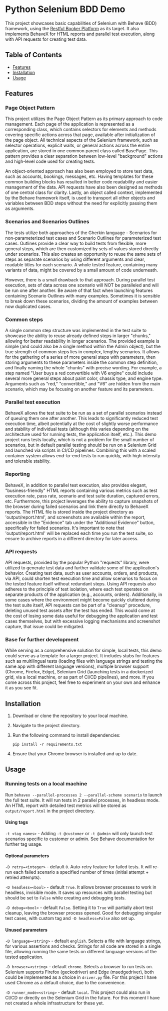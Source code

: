 # Python Selenium BDD Demo
This project showcases basic capabilities of Selenium with Behave (BDD) framework, using the [Restful Booker Platform](https://automationintesting.online/) as its target. It also implements BehaveX for HTML reports and parallel test execution, along with API requests for creating test data.

## Table of Contents
- [Features](#features)
- [Installation](#installation)
- [Usage](#usage)

## Features

### Page Object Pattern
This project utilizes the Page Object Pattern as its primary approach to code management. Each page of the application is represented as a corresponding class, which contains selectors for elements and methods covering specific actions across that page, available after initialization of the page object. All technical aspects of the Selenium framework, such as selector operations, explicit waits, or general actions across the entire application, are stored in one common parent class called BasePage. This pattern provides a clear separation between low-level "background" actions and high-level code used for creating tests.

An object-oriented approach has also been employed to store test data, such as accounts, bookings, messages, etc. Having templates for these common building blocks has resulted in better code readability and easier management of the data. API requests have also been designed as methods of one central class for clarity. Lastly, an object called context, implemented by the Behave framework itself, is used to transport all other objects and variables between BDD steps without the need for explicitly passing them as arguments.
### Scenarios and Scenarios Outlines
The tests utilize both approaches of the Gherkin language - Scenarios for non-parameterized test cases and Scenario Outlines for parameterized test cases. Outlines provide a clear way to build tests from flexible, more general steps, which are then customized by sets of values stored directly under scenarios. This also creates an opportunity to reuse the same sets of steps as separate scenarios by using different arguments and clear, readable titles for each scenario. A whole tested feature, containing many variants of data, might be covered by a small amount of code underneath.

However, there is a small drawback to that approach. During parallel test execution, sets of data across one scenario will NOT be paralleled and will be run one after another. Be aware of that fact when launching features containing Scenario Outlines with many examples. Sometimes it is sensible to break down these scenarios, dividing the amount of examples between now duplicated cases.
### Common steps
A single common step structure was implemented in the test suite to showcase the ability to reuse already defined steps in larger "chunks," allowing for better readability in longer scenarios. The provided example is simple (and could also be a single method within the Admin object), but the true strength of common steps lies in complex, lengthy scenarios. It allows for the gathering of a series of more general steps with parameters, then storing arguments to these parameters inside the common step definition, and finally naming the whole "chunks" with precise wording. For example, a step named "User buys a red convertible with V6 engine" could include several more general steps about paint color, chassis type, and engine type. Arguments such as "red," "convertible," and "V6" are hidden from the main scenario, which may be focusing on another feature and its parameters.

### Parallel test execution
BehaveX allows the test suite to be run as a set of parallel scenarios instead of queuing them one after another. This leads to significantly reduced test execution time, albeit potentially at the cost of slightly worse performance and stability of individual tests (although this varies depending on the architecture used for running tests, the application itself, etc.). This demo project runs tests locally, which is not a problem for the small number of scenarios, but in default parallel testing should be run on a Selenium Grid and launched via scripts in CI/CD pipelines. Combining this with a scaled container system allows end-to-end tests to run quickly, with high intensity and tolerable stability.

### Reporting
BehaveX, in addition to parallel test execution, also provides elegant, "business-friendly" HTML reports containing various metrics such as test execution rate, pass rate, scenario and test suite duration, captured errors, etc. Furthermore, this project leverages the ability to capture snapshots of the browser during failed scenarios and link them directly to BehaveX reports. The HTML file is stored inside the project directory as 'output/report.html', and screenshots are available within the report, accessible in the "Evidence" tab under the "Additional Evidence" button, specifically for failed scenarios. It's important to note that 'output/report.html' will be replaced each time you run the test suite, so ensure to archive reports in a different directory for later access.

### API requests
API requests, provided by the popular Python "requests" library, were utilized to generate test data and further validate some of the application's behavior. Creating test data, such as user accounts, orders, and products, via API, could shorten test execution time and allow scenarios to focus on the tested feature itself without redundant steps. Using API requests also adheres to the principle of test isolation, where each test operates on separate products of the application (e.g., accounts, orders). Additionally, in some cases where the environment might become quickly cluttered during the test suite itself, API requests can be part of a "cleanup" procedure, deleting unused test assets after the test has ended. This would come at the cost of losing some data useful for debugging the application and test cases themselves, but with excessive logging mechanisms and screenshot capture, that issue could be mitigated.

### Base for further development 
While serving as a comprehensive solution for simple, local tests, this demo could serve as a template for a larger project. It includes stubs for features such as multilingual tests (loading files with language strings and testing the same app with different language versions), multiple browser support (Chrome, Firefox, Edge), Selenium Grid (launching tests in a dockerized grid, via a local machine, or as part of CI/CD pipelines), and more. If you come across this project, feel free to experiment on your own and enhance it as you see fit.

## Installation

1. Download or clone the repository to your local machine.
2. Navigate to the project directory.
3. Run the following command to install dependencies:

   ```
   pip install -r requirements.txt
   ```

4. Ensure that your Chrome browser is installed and up to date.


## Usage
### Running tests on a local machine
Run `behavex --parallel-processes 2 --parallel-scheme scenario` to launch the full test suite. It will run tests in 2 parallel processes, in headless mode. An HTML report with detailed test metrics will be stored as `output/report.html` in the project directory. 

#### Using tags
`-t <tag names>` - Adding `-t @customer` or `-t @admin` will only launch test scenarios specific to customer or admin. See Behave documentation for further tag usage.

#### Optional parameters
`-D retry=<integer>` - default `0`. Auto-retry feature for failed tests. It will re-run each failed scenario a specified number of times (initial attempt + retried attempts).

`-D headless=<bool>` - default `True`. It allows browser processes to work in headless, invisible mode. It saves up resources with parallel testing but should be set to `False` while creating and debugging tests.

`-D debug=<bool>` - default `False`. Setting it to `True` will partially abort test cleanup, leaving the browser process opened. Good for debugging singular test cases, with custom tag and `-D headless=False` also set up.

#### Unused parameters
`-D language=<string>` - default `english`. Selects a file with language strings, for various assertions and checks. Strings for all code are stored in a single file, allowing running the same tests on different language versions of the tested application.

`-D browser=<string>` - default `chrome`. Selects a browser to run tests on. Selenium supports Firefox (geckodriver) and Edge (msedgedriver), both could be implemented as a choice in `driver.py` file. For this project I have used Chrome as a default choice, due to the convenience.

`-D runner_mode=<string>` - default `local`. This project could also run in CI/CD or directly on the Selenium Grid in the future. For this moment I have not created a whole infrastructure for these yet.

